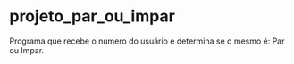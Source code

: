 # projeto_par_ou_impar
Programa que recebe o numero do usuário e determina se o mesmo é: Par ou Impar.
